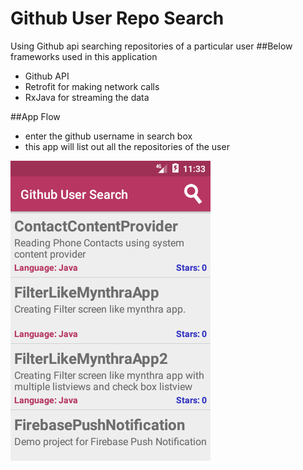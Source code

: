 # Github User Repo Search
Using Github api searching repositories of a particular user
##Below frameworks used in this application
 - Github API
 - Retrofit for making network calls
 - RxJava for streaming the data

##App Flow
- enter the github username in search box
- this app will list out all the repositories of the user

<img src="/Screenshot_1527184985.png"/>
